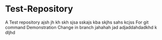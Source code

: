# Test-Repository
A Test repository ajsh jh kh skh sjsa sskajs kba skjhs sahs kcjss 
For git command Demonstration
Change in branch
jahahah jad adjaddahdadkhd k
dljhd
